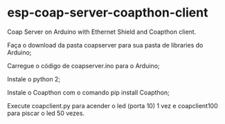 # esp-coap-server-coapthon-client
Coap Server on Arduino with Ethernet Shield and Coapthon client.

Faça o download da pasta coapserver para sua pasta de libraries do Arduino;

Carregue o código de coapserver.ino para o Arduino;

Instale o python 2; 

Instale o Coapthon com o comando pip install Coapthon;

Execute coapclient.py para acender o led (porta 10) 1 vez e coapclient100 para piscar o led 50 vezes.
